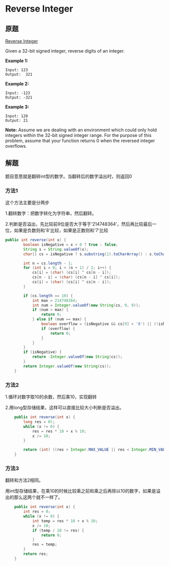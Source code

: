 # Reverse Integer

## 原题

[Reverse Integer](https://leetcode.com/explore/interview/card/top-interview-questions-easy/127/strings/880/)

Given a 32-bit signed integer, reverse digits of an integer.

**Example 1:**

```
Input: 123
Output:  321
```

**Example 2:**

```
Input: -123
Output: -321
```

**Example 3:**

```
Input: 120
Output: 21
```

**Note:**
Assume we are dealing with an environment which could only hold integers within the 32-bit signed integer range. For the purpose of this problem, assume that your function returns 0 when the reversed integer overflows.

## 解题

题目意思就是翻转int型的数字。当翻转后的数字溢出时，则返回0

### 方法1

这个方法主要是分两步

1.翻转数字：把数字转化为字符串，然后翻转。

2.判断是否溢出，先比较前9位是否大于等于‘214748364’，然后再比较最后一位，如果是负数则和'8'比较，如果是正数则和'7'比较

```java
public int reverse(int x) {
        boolean isNegative = x < 0 ? true : false;
        String s = String.valueOf(x);
        char[] cs = isNegative ? s.substring(1).toCharArray() : s.toCharArray();

        int n = cs.length - 1;
        for (int i = 0; i < (n + 1) / 2; i++) {
            cs[i] = (char) (cs[i] ^ cs[n - i]);
            cs[n - i] = (char) (cs[n - i] ^ cs[i]);
            cs[i] = (char) (cs[i] ^ cs[n - i]);
        }

        if (cs.length == 10) {
            int max = 214748364;
            int num = Integer.valueOf(new String(cs, 0, 9));
            if (num > max) {
                return 0;
            } else if (num == max) {
                boolean overflow = (isNegative && cs[9] > '8') || (!isNegative && cs[9] > '7');
                if (overflow) {
                    return 0;
                }
            }
        }
        if (isNegative) {
            return -Integer.valueOf(new String(cs));
        }
        return Integer.valueOf(new String(cs));
    }
```

### 方法2

1.循环对数字取10的余数，然后乘10，实现翻转

2.用long型存储结果，这样可以直接比较大小判断是否溢出。

```java
 	public int reverse(int x) {
        long res = 0l;
        while (x != 0) {
            res = res * 10 + x % 10;
            x /= 10;
        }

        return (int) ((res > Integer.MAX_VALUE || res < Integer.MIN_VALUE) ? 0 : res);
    }
```

### 方法3

翻转和方法2相同。

用int型存储结果，在乘10的时候比较乘之前和乘之后再除以10的数字，如果是溢出的那么这两个就不一样了。

```java
	public int reverse(int x) {
        int res = 0;
        while (x != 0) {
            int temp = res * 10 + x % 10;
            x /= 10;
            if (temp / 10 != res) {
                return 0;
            }
            res = temp;
        }
        return res;
    }
```

